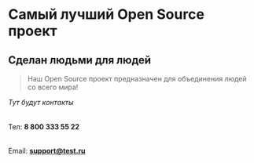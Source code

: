 # Самый лучший Open Source проект

## Сделан людьми для людей

> Наш Open Source проект предназначен для объединения людей со всего мира!

_Тут будут контакты_ 
######
Тел: **8 800 333 55 22** 
######
Email: **support@test.ru**
